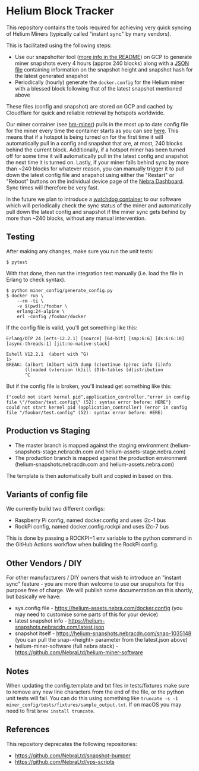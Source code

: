 # Helium Block Tracker

This repository contains the tools required for achieving very quick syncing of Helium Miners (typically called "instant sync" by many vendors).

This is facilitated using the following steps:
* Use our snapshotter tool ([more info in the README](./snapshotter/README.md)) on GCP to generate miner snapshots every 4 hours (approx 240 blocks) along with a [JSON file](https://helium-snapshots.nebracdn.com/latest.json) containing information on the snapshot height and snapshot hash for the latest generated snapshot
* Periodically (hourly) generate the `docker.config` for the Helium miner with a blessed block following that of the latest snapshot mentioned above

These files (config and snapshot) are stored on GCP and cached by Cloudflare for quick and reliable retrieval by hotspots worldwide.

Our miner container (see [hm-miner](https://github.com/NebraLtd/hm-miner)) pulls in the most up to date config file for the miner every time the container starts as you can see [here](https://github.com/NebraLtd/hm-miner/blob/70dbc27b98c233e969001f8e3bb91371a3ef7bdb/start-miner.sh#L7-L9). This means that if a hotspot is being turned on for the first time it will automatically pull in a config and snapshot that are, at most, 240 blocks behind the current block. Additionally, if a hotspot miner has been turned off for some time it will automatically pull in the latest config and snapshot the next time it is turned on. Lastly, if your miner falls behind sync by more than ~240 blocks for whatever reason, you can manually trigger it to pull down the latest config file and snapshot using either the "Restart" or "Reboot" buttons on the individual device page of the [Nebra Dashboard](https://dashboard.nebra.com). Sync times will therefore be very fast.

In the future we plan to introduce a [watchdog container](https://github.com/NebraLtd/hm-watchdog) to our software which will periodically check the sync status of the miner and automatically pull down the latest config and snapshot if the miner sync gets behind by more than ~240 blocks, without any manual intervention.

## Testing

After making any changes, make sure you run the unit tests:
```
$ pytest
```

With that done, then run the integration test manually (i.e. load the file in Erlang to check syntax).

```
$ python miner_config/generate_config.py
$ docker run \
    --rm -ti \
    -v $(pwd):/foobar \
    erlang:24-alpine \
    erl -config /foobar/docker
```

If the config file is valid, you'll get something like this:

```
Erlang/OTP 24 [erts-12.2.1] [source] [64-bit] [smp:6:6] [ds:6:6:10] [async-threads:1] [jit:no-native-stack]

Eshell V12.2.1  (abort with ^G)
1>
BREAK: (a)bort (A)bort with dump (c)ontinue (p)roc info (i)nfo
       (l)oaded (v)ersion (k)ill (D)b-tables (d)istribution
       ^C
```

But if the config file is broken, you'll instead get something like this:

```
{"could not start kernel pid",application_controller,"error in config file \"/foobar/test.config\" (52): syntax error before: HERE"}
could not start kernel pid (application_controller) (error in config file "/foobar/test.config" (52): syntax error before: HERE)
```

## Production vs Staging

* The master branch is mapped against the staging environment (helium-snapshots-stage.nebracdn.com and helium-assets-stage.nebra.com)
* The production branch is mapped against the production environment (helium-snapshots.nebracdn.com and helium-assets.nebra.com)

The template is then automatically built and copied in based on this.

## Variants of config file

We currently build two different configs:
- Raspberry Pi config, named docker.config and uses i2c-1 bus
- RockPi config, named docker.config.rockpi and uses i2c-7 bus

This is done by passing a ROCKPI=1 env variable to the python command in the GitHub Actions workflow when building the RockPi config.

## Other Vendors / DIY

For other manufacturers / DIY owners that wish to introduce an "instant sync" feature - you are more than welcome to use our snapshots for this purpose free of charge. We will publish some documentation on this shortly, but basically we have:

* sys.config file - https://helium-assets.nebra.com/docker.config (you may need to customise some parts of this for your device)
* latest snapshot info - https://helium-snapshots.nebracdn.com/latest.json
* snapshot itself - https://helium-snapshots.nebracdn.com/snap-1035148 (you can pull the snap-\<height\> parameter from the latest.json above)
* helium-miner-software (full nebra stack) - https://github.com/NebraLtd/helium-miner-software

## Notes

When updating the config.template and txt files in tests/fixtures make sure to remove any new line characters from the end of the file, or the python unit tests will fail. You can do this using something like `truncate -s -1 miner_config/tests/fixtures/sample_output.txt`. If on macOS you may need to first `brew install truncate`.

## References

This repository deprecates the following repositories:
* https://github.com/NebraLtd/snapshot-bumper
* https://github.com/NebraLtd/vps-scripts
